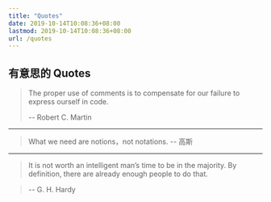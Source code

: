 ```yaml
---
title: "Quotes"
date: 2019-10-14T10:08:36+08:00
lastmod: 2019-10-14T10:08:36+08:00
url: /quotes
---
```


## 有意思的 Quotes

> The proper use of comments is to compensate for our failure to express ourself in code.
>
> -- Robert C. Martin

***

> What we need are notions，not notations. -- 高斯

***

> It is not worth an intelligent man’s time to be in the majority. By definition, there are already enough people to do that.

> -- G. H. Hardy